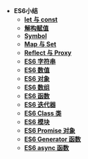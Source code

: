 <!--
 * @Autor: Wanglinyu
 * @Date: 2021-07-02 17:24:26
 * @LastEditors: Wanglinyu
 * @LastEditTime: 2021-08-09 10:35:02
 * @Description: 
 * @FilePath: \md\es6\_sidebar.md
-->
* **ES6小结**
  * [**let 与 const**](/es6/Letconst)
  * [**解构赋值**](/es6/Destructuring)
  * [**Symbol**](/es6/Symbol)
  * [**Map 与 Set**](/es6/Mapset)
  * [**Reflect 与 Proxy**](/es6/ReflectProxy)
  * [**ES6 字符串**](/es6/String)
  * [**ES6 数值**](/es6/Number)
  * [**ES6 对象**](/es6/Object)
  * [**ES6 数组**](/es6/Array)
  * [**ES6 函数**](/es6/Function)
  * [**ES6 迭代器**](/es6/Iterator)
  * [**ES6 Class 类**](/es6/Class)
  * [**ES6 模块**](/es6/Module)
  * [**ES6 Promise 对象**](/es6/Promise)
  * [**ES6 Generator 函数**](/es6/Generator)
  * [**ES6 async 函数**](/es6/Async)

  